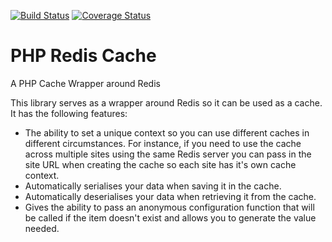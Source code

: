 [![Build Status](https://travis-ci.org/ciatog/PhpRedisCache.svg)](https://travis-ci.org/ciatog/PhpRedisCache)
[![Coverage Status](https://coveralls.io/repos/ciatog/PhpRedisCache/badge.svg?branch=master)](https://coveralls.io/r/ciatog/PhpRedisCache?branch=master)

PHP Redis Cache
===============

A PHP Cache Wrapper around Redis

This library serves as a wrapper around Redis so it can be used as a cache. It has the following features:
 - The ability to set a unique context so you can use different caches in different circumstances. For instance, if you need to use the cache across multiple sites using the same Redis server you can pass in the site URL when creating the cache so each site has it's own cache context.
 - Automatically serialises your data when saving it in the cache.
 - Automatically deserialises your data when retrieving it from the cache.
 - Gives the ability to pass an anonymous configuration function that will be called if the item doesn't exist and allows you to generate the value needed.
